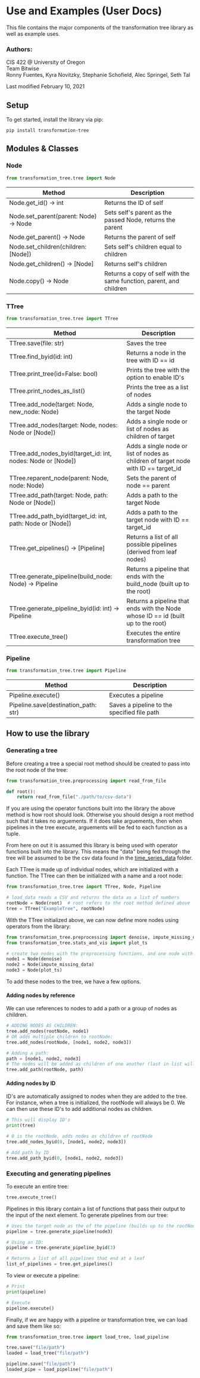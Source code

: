 # Use and Examples (User Docs)

This file contains the major components of the transformation tree library as well as example uses.

### Authors:

CIS 422 @ University of Oregon  
Team Bitwise  
Ronny Fuentes, Kyra Novitzky, Stephanie Schofield, Alec Springel, Seth Tal

Last modified February 10, 2021

## Setup

To get started, install the library via pip:

```
pip install transformation-tree
```

## Modules & Classes

### Node

```python
from transformation_tree.tree import Node
```

| Method                                | Description                                                         |
| ------------------------------------- | ------------------------------------------------------------------- |
| Node.get_id() -> int                  | Returns the ID of self                                              |
| Node.set_parent(parent: Node) -> Node | Sets self's parent as the passed Node, returns the parent           |
| Node.get_parent() -> Node             | Returns the parent of self                                          |
| Node.set_children(children: [Node])   | Sets self's children equal to children                              |
| Node.get_children() -> [Node]         | Returns self's children                                             |
| Node.copy() -> Node                   | Returns a copy of self with the same function, parent, and children |

### TTree

```python
from transformation_tree.tree import TTree
```

| Method                                                       | Description                                                                         |
| ------------------------------------------------------------ | ----------------------------------------------------------------------------------- |
| TTree.save(file: str)                                        | Saves the tree                                                                      |
| TTree.find_byid(id: int)                                     | Returns a node in the tree with ID == id                                            |
| TTree.print_tree(id=False: bool)                             | Prints the tree with the option to enable ID's                                      |
| TTree.print_nodes_as_list()                                  | Prints the tree as a list of nodes                                                  |
| TTree.add_node(target: Node, new_node: Node)                 | Adds a single node to the target Node                                               |
| TTree.add_nodes(target: Node, nodes: Node or [Node])         | Adds a single node or list of nodes as children of target                           |
| TTree.add_nodes_byid(target_id: int, nodes: Node or [Node])  | Adds a single node or list of nodes as children of target node with ID == target_id |
| TTree.reparent_node(parent: Node, node: Node)                | Sets the parent of node == parent                                                   |
| TTree.add_path(target: Node, path: Node or [Node])           | Adds a path to the target Node                                                      |
| TTree.add_path_byid(target_id: int, path: Node or [Node])    | Adds a path to the target node with ID == target_id                                 |
| TTree.get_pipelines() -> [Pipeline]                          | Returns a list of all possible pipelines (derived from leaf nodes)                  |
| TTree.generate_pipeline(build_node: Node) -> Pipeline        | Returns a pipeline that ends with the build_node (built up to the root)             |
| TTree.generate_pipeline_byid(id: int) -> Pipeline            | Returns a pipeline that ends with the Node whose ID == id (built up to the root)    |
| TTree.execute_tree()                                         | Executes the entire transformation tree                                             |

### Pipeline

```python
from transformation_tree.tree import Pipeline
```

| Method                               | Description                                 |
| ------------------------------------ | ------------------------------------------- |
| Pipeline.execute()                   | Executes a pipeline                         |
| Pipeline.save(destination_path: str) | Saves a pipeline to the specified file path |

## How to use the library

### Generating a tree

Before creating a tree a special root method should be created to pass into the root node of the tree:

```python
from transformation_tree.preprocessing import read_from_file

def root():
    return read_from_file("./path/to/csv-data")
```

If you are using the operator functions built into the library the above method is how root should look. Otherwise you should design a root method such that it takes no arguements. If it does take arguements, then when pipelines in the tree execute, arguements will be fed to each function as a tuple.

From here on out it is assumed this library is being used with operator functions built into the library. This means the "data" being fed through the tree will be assumed to be the csv data found in the [time_series_data](https://github.com/Sephta/time-series-modeling/tree/main/time_series_data "Time series data folder") folder.

Each TTree is made up of individual nodes, which are initialized with a function. The TTree can then be initialized with a name and a root node:

```python
from transformation_tree.tree import TTree, Node, Pipeline

# load_data reads a CSV and returns the data as a list of numbers
rootNode = Node(root)  # root refers to the root method defined above
tree = TTree("ExampleTree", rootNode)
```

With the TTree initialized above, we can now define more nodes using operators from the library:

```python
from transformation_tree.preprocessing import denoise, impute_missing_data
from transformation_tree.stats_and_vis import plot_ts

# create two nodes with the preprocessing functions, and one node with visualization
node1 = Node(denoise)
node2 = Node(impute_missing_data)
node3 = Node(plot_ts)
```

To add these nodes to the tree, we have a few options.

#### Adding nodes by reference

We can use references to nodes to add a path or a group of nodes as children.

```python
# ADDING NODES AS CHILDREN:
tree.add_nodes(rootNode, node1)
# OR adds multiple children to rootNode:
tree.add_nodes(rootNode, [node1, node2, node3])

# Adding a path:
path = [node1, node2, node3]
# The nodes will be added as children of one another (last in list will be a leaf node)
tree.add_path(rootNode, path)

```

#### Adding nodes by ID

ID's are automatically assigned to nodes when they are added to the tree. For instance, when a tree is initialized, the rootNode will always be 0. We can then use these ID's to add additional nodes as children.

```python
# This will display ID's
print(tree)

# 0 is the rootNode, adds nodes as children of rootNode
tree.add_nodes_byid(0, [node1, node2, node3])

# Add path by ID
tree.add_path_byid(0, [node1, node2, node3])
```

### Executing and generating pipelines

To execute an entire tree:

```python
tree.execute_tree()
```

Pipelines in this library contain a list of functions that pass their output to the input of the next element. To generate pipelines from our tree:

```python
# Uses the target node as the of the pipeline (builds up to the rootNode)
pipeline = tree.generate_pipeline(node3)

# Using an ID:
pipeline = tree.generate_pipeline_byid(3)

# Returns a list of all pipelines that end at a leaf
list_of_pipelines = tree.get_pipelines()
```

To view or execute a pipeline:

```python
# Print
print(pipeline)

# Execute
pipeline.execute()
```

Finally, if we are happy with a pipeline or transformation tree, we can load and save them like so:

```python
from transformation_tree.tree import load_tree, load_pipeline

tree.save("file/path")
loaded = load_tree("file/path")

pipeline.save("file/path")
loaded_pipe = load_pipeline("file/path")
```

